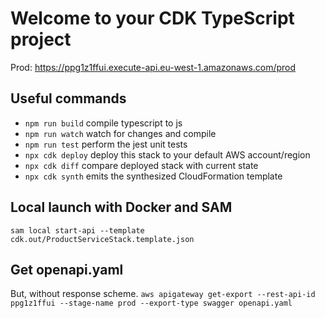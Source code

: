 # Welcome to your CDK TypeScript project

Prod: https://ppg1z1ffui.execute-api.eu-west-1.amazonaws.com/prod

## Useful commands

- `npm run build` compile typescript to js
- `npm run watch` watch for changes and compile
- `npm run test` perform the jest unit tests
- `npx cdk deploy` deploy this stack to your default AWS account/region
- `npx cdk diff` compare deployed stack with current state
- `npx cdk synth` emits the synthesized CloudFormation template

## Local launch with Docker and SAM

`sam local start-api --template cdk.out/ProductServiceStack.template.json`

## Get openapi.yaml

But, without response scheme.
`aws apigateway get-export --rest-api-id ppg1z1ffui --stage-name prod --export-type swagger openapi.yaml`
